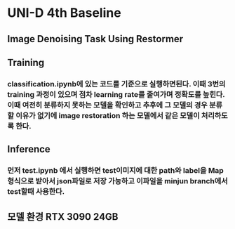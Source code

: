 # UNI-D 4th Baseline
## Image Denoising Task Using Restormer

## Training
### classification.ipynb에 있는 코드를 기준으로 실행하면된다. 이때 3번의 training 과정이 있으며 점차 learning rate를 줄여가며 정확도를 높힌다. 이때 여전히 분류하지 못하는 모델을 확인하고 추후에 그 모델의 경우 분류할 이유가 없기에 image restoration 하는 모델에서 같은 모델이 처리하도록 한다.
## Inference
### 먼저 test.ipynb 에서 실행하면 test이미지에 대한 path와 label을 Map 형식으로 받아서 json파일로 저장 가능하고 이파일을 minjun branch에서 test할때 사용한다.

## 모델 환경 RTX 3090 24GB 
